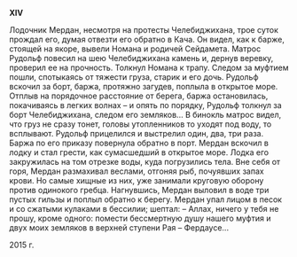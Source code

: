 **ХIV**


Лодочник Мердан, несмотря на протесты Челебиджихана, трое суток прождал его, думая отвезти его обратно в Кача.
Он видел, как к барже, стоящей на якоре, вывели Номана и родичей Сейдамета.
Матрос Рудольф повесил на шею Челебиджихана камень и, дернув веревку, проверил ее на прочность. Толкнул Номана к трапу. Следом за муфтием пошли, спотыкаясь от тяжести груза, старик и его дочь.
Рудольф вскочил за борт, баржа, протяжно загудев, поплыла в открытое море.
Отплыв на порядочное расстояние от берега, баржа остановилась, покачиваясь в легких волнах – и опять по порядку, Рудольф толкнул за борт Челебиджихана, следом его земляков...
В бинокль матрос видел, что груз не сразу тонет, головы утопленников то уходят под воду, то всплывают.
Рудольф прицелился и выстрелил один, два, три раза.
Баржа по его приказу повернула обратно в порт.
Мердан вскочил в лодку и стал грести, как сумасшедший в открытое море. Лодка его закружилась на том отрезке воды, куда погрузились тела. Вне себя от горя, Мердан размахивал веслами, отгоняя рыб, почуявших запах крови. Но самые хищные из них, уже занимали круговую оборону против одинокого гребца.
Нагнувшись, Мердан выловил в воде три пустых гильзы и поплыл обратно к берегу.
Мердан упал лицом в песок и со сжатыми кулаками в бессилии; шептал:
– Аллах, ничего у тебя не прошу, кроме одного: помести бессмертную душу нашего муфтия и двух моих земляков в верхней ступени Рая – Фердаусе...

2015 г.
